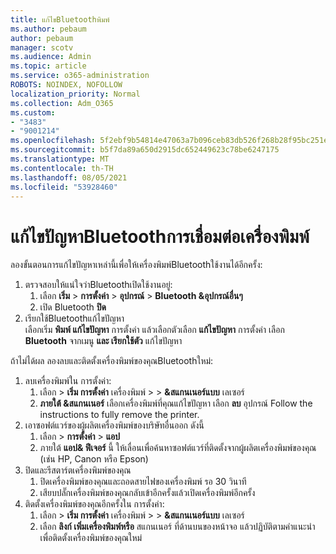 ```yaml
---
title: แก้ไขBluetoothพิมพ์
ms.author: pebaum
author: pebaum
manager: scotv
ms.audience: Admin
ms.topic: article
ms.service: o365-administration
ROBOTS: NOINDEX, NOFOLLOW
localization_priority: Normal
ms.collection: Adm_O365
ms.custom:
- "3483"
- "9001214"
ms.openlocfilehash: 5f2ebf9b54814e47063a7b096ceb83db526f268b28f95bc251e31ac717fc6620
ms.sourcegitcommit: b5f7da89a650d2915dc652449623c78be6247175
ms.translationtype: MT
ms.contentlocale: th-TH
ms.lasthandoff: 08/05/2021
ms.locfileid: "53928460"
---
```

# <a name="fix-bluetooth-printer-connection-issues"></a>แก้ไขปัญหาBluetoothการเชื่อมต่อเครื่องพิมพ์

ลองขั้นตอนการแก้ไขปัญหาเหล่านี้เพื่อให้เครื่องพิมพ์Bluetoothใช้งานได้อีกครั้ง:


1. ตรวจสอบให้แน่ใจว่าBluetoothเปิดใช้งานอยู่:
    1. เลือก **เริ่ม**  >  **การตั้งค่า**  >  **อุปกรณ์**  >  **Bluetooth &อุปกรณ์อื่นๆ**
    2. เปิด Bluetooth **ปิด**
2. เรียกใช้Bluetoothแก้ไขปัญหา <br>
    เลือกเริ่ม **พิมพ์ แก้ไขปัญหา** การตั้งค่า แล้วเลือกตัวเลือก **แก้ไขปัญหา** การตั้งค่า เลือก **Bluetooth** จากเมนู **และ เรียกใช้ตัว** แก้ไขปัญหา

ถ้าไม่ได้ผล ลองลบและติดตั้งเครื่องพิมพ์ของคุณBluetoothใหม่:

1. ลบเครื่องพิมพ์ใน การตั้งค่า:
    1. เลือก  >  **เริ่ม การตั้งค่า** เครื่องพิมพ์  >    >  **&สแกนเนอร์แบบ** เลเซอร์
    2. **ภายใต้ &สแกนเนอร์** เลือกเครื่องพิมพ์ที่คุณแก้ไขปัญหา เลือก **ลบ** อุปกรณ์ Follow the instructions to fully remove the printer.
2. เอาซอฟต์แวร์ของผู้ผลิตเครื่องพิมพ์ของบริษัทอื่นออก ดังนี้
    1. เลือก  >  **การตั้งค่า**  >  **แอป**
    2. ภายใต้ **แอป& ฟีเจอร์** นี้ ให้เลื่อนเพื่อค้นหาซอฟต์แวร์ที่ติดตั้งจากผู้ผลิตเครื่องพิมพ์ของคุณ (เช่น HP, Canon หรือ Epson)
3. ปิดและรีสตาร์ตเครื่องพิมพ์ของคุณ
   1. ปิดเครื่องพิมพ์ของคุณและถอดสายไฟของเครื่องพิมพ์ รอ 30 วินาที 
   2. เสียบปลั๊กเครื่องพิมพ์ของคุณกลับเข้าอีกครั้งแล้วเปิดเครื่องพิมพ์อีกครั้ง
4. ติดตั้งเครื่องพิมพ์ของคุณอีกครั้งใน การตั้งค่า:
    1. เลือก  >  **เริ่ม การตั้งค่า** เครื่องพิมพ์  >    >  **&สแกนเนอร์แบบ** เลเซอร์
    2. เลือก **ลิงก์ เพิ่มเครื่องพิมพ์หรือ** สแกนเนอร์ ที่ด้านบนของหน้าจอ แล้วปฏิบัติตามคําแนะนําเพื่อติดตั้งเครื่องพิมพ์ของคุณใหม่
